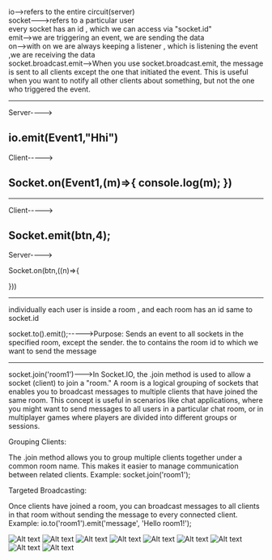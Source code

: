 io-->refers to the  entire circuit(server)<br/>
socket--->refers to a particular user<br/>
every socket has an id , which we can access via "socket.id"<br/>
emit-->we are triggering an event, we are sending the data<br/>
on-->with on we are always keeping a listener , which is listening the event ,we are receiving the data<br/>
socket.broadcast.emit-->When you use socket.broadcast.emit, the message is sent to all clients except the one that initiated the event. This is useful when you want to notify all other clients about something, but not the one who triggered the event.<br/>




----------------

Server---->

io.emit(Event1,"Hhi")
---------------
Client----->

Socket.on(Event1,(m)=>{
    console.log(m);
})
-----------------
----------------

Client----->

Socket.emit(btn,4);
---------------
Server---->

Socket.on(btn,((n)=>{
   
}))

------------------


individually each user is inside a room , and each room has an id same to socket.id

socket.to().emit();----->Purpose: Sends an event to all sockets in the specified room, except the sender.
the to contains the room id to which we want to send the message

-----------------------------
socket.join('room1')--->In Socket.IO, the .join method is used to allow a socket (client) to join a "room." A room is a logical grouping of sockets that enables you to broadcast messages to multiple clients that have joined the same room. This concept is useful in scenarios like chat applications, where you might want to send messages to all users in a particular chat room, or in multiplayer games where players are divided into different groups or sessions.


Grouping Clients:

The .join method allows you to group multiple clients together under a common room name. This makes it easier to manage communication between related clients.
Example: socket.join('room1');

Targeted Broadcasting:

Once clients have joined a room, you can broadcast messages to all clients in that room without sending the message to every connected client.
Example: io.to('room1').emit('message', 'Hello room1!');

![Alt text](<Screenshot 2024-05-22 at 12.09.15 PM.png>) ![Alt text](<Screenshot 2024-05-22 at 12.09.06 PM.png>) ![Alt text](<Screenshot 2024-05-22 at 12.08.58 PM.png>) ![Alt text](<Screenshot 2024-05-22 at 11.36.02 AM.png>) ![Alt text](<Screenshot 2024-05-22 at 11.34.43 AM.png>) ![Alt text](<Screenshot 2024-05-22 at 11.34.27 AM.png>) ![Alt text](<Screenshot 2024-05-22 at 11.22.47 AM.png>) ![Alt text](<Screenshot 2024-05-22 at 11.22.09 AM.png>)
![Alt text](<Screenshot 2024-05-22 at 12.48.53 PM.png>)

